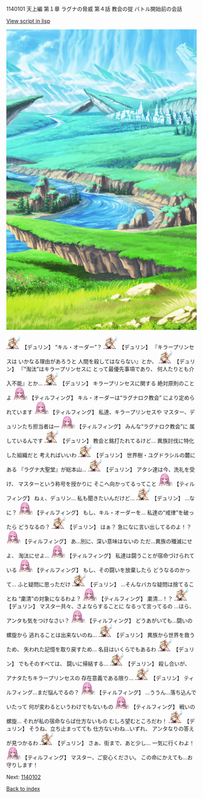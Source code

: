 1140101 天上編 第１章 ラグナの脅威 第４話 教会の掟 バトル開始前の会話

[View script in lisp](../scripts/1140101.txt)

![plain.png](../images/backgrounds/plain.png)

<img src="../images/units/0.png" alt="0.png" height="34"/>
【デュリン】
“キル・オーダー”？

<img src="../images/units/0.png" alt="0.png" height="34"/>
【デュリン】
『キラープリンセスは
いかなる理由があろうと
人間を殺してはならない』とか、

<img src="../images/units/0.png" alt="0.png" height="34"/>
【デュリン】
『“淘汰”はキラープリンセスに
とって最優先事項であり、
何人たりとも介入不能』とか…

<img src="../images/units/0.png" alt="0.png" height="34"/>
【デュリン】
キラープリンセスに関する
絶対原則のことよ

<img src="../images/units/24.png" alt="24.png" height="34"/>
【ティルフィング】
キル・オーダーは“ラグナロク教会”
により定められています

<img src="../images/units/24.png" alt="24.png" height="34"/>
【ティルフィング】
私達、キラープリンセスや
マスター、デュリンたち担当者は―

<img src="../images/units/24.png" alt="24.png" height="34"/>
【ティルフィング】
みんな“ラグナロク教会”に
属しているんです

<img src="../images/units/0.png" alt="0.png" height="34"/>
【デュリン】
教会と銘打たれてるけど…
異族討伐に特化した組織だと
考えればいいわ

<img src="../images/units/0.png" alt="0.png" height="34"/>
【デュリン】
世界樹・ユグドラシルの麓にある
『ラグナ大聖堂』が総本山…

<img src="../images/units/0.png" alt="0.png" height="34"/>
【デュリン】
アタシ達は今、洗礼を受け、
マスターという称号を授かりに
そこへ向かってるってこと

<img src="../images/units/24.png" alt="24.png" height="34"/>
【ティルフィング】
ねぇ、デュリン…
私も聞きたいんだけど…

<img src="../images/units/0.png" alt="0.png" height="34"/>
【デュリン】
…なに？

<img src="../images/units/24.png" alt="24.png" height="34"/>
【ティルフィング】
もし、キル・オーダーを…
私達の“戒律”を破ったら
どうなるの？

<img src="../images/units/0.png" alt="0.png" height="34"/>
【デュリン】
はぁ？
急になに言い出してるのよ！？

<img src="../images/units/24.png" alt="24.png" height="34"/>
【ティルフィング】
あ…別に、深い意味はないの
ただ…異族の殲滅にせよ、
淘汰にせよ…

<img src="../images/units/24.png" alt="24.png" height="34"/>
【ティルフィング】
私達は闘うことが宿命づけられている

<img src="../images/units/24.png" alt="24.png" height="34"/>
【ティルフィング】
もし、その闘いを放棄したら
どうなるのかって…
ふと疑問に思っただけ

<img src="../images/units/0.png" alt="0.png" height="34"/>
【デュリン】
…そんなバカな疑問は捨てることね
“粛清”の対象になるわよ？

<img src="../images/units/24.png" alt="24.png" height="34"/>
【ティルフィング】
粛清…！？

<img src="../images/units/0.png" alt="0.png" height="34"/>
【デュリン】
マスター共々、さよならすることに
なるって言ってるの
…ほら、アンタも気をつけなさい？

<img src="../images/units/24.png" alt="24.png" height="34"/>
【ティルフィング】
どうあがいても…闘いの螺旋から
逃れることは出来ないのね…

<img src="../images/units/0.png" alt="0.png" height="34"/>
【デュリン】
異族から世界を救うため、
失われた記憶を取り戻すため…
名目はいくらでもあるわ

<img src="../images/units/0.png" alt="0.png" height="34"/>
【デュリン】
でもそのすべては、
闘いに帰結する…

<img src="../images/units/0.png" alt="0.png" height="34"/>
【デュリン】
殺し合いが、
アナタたちキラープリンセスの
存在意義である限り…

<img src="../images/units/0.png" alt="0.png" height="34"/>
【デュリン】
ティルフィング…まだ悩んでるの？

<img src="../images/units/24.png" alt="24.png" height="34"/>
【ティルフィング】
…ううん…落ち込んでいたって
何が変わるというわけでもないもの

<img src="../images/units/24.png" alt="24.png" height="34"/>
【ティルフィング】
戦いの螺旋…
それが私の宿命ならば仕方ないもの
むしろ望むところだわ！

<img src="../images/units/0.png" alt="0.png" height="34"/>
【デュリン】
そうね、立ち止まってても
仕方ないわね…いずれ、
アンタなりの答えが見つかるわ

<img src="../images/units/0.png" alt="0.png" height="34"/>
【デュリン】
さぁ、街まで、あと少し…
一気に行くわよ！

<img src="../images/units/24.png" alt="24.png" height="34"/>
【ティルフィング】
マスター、ご安心ください。
この命にかえても…お守りします！

Next: [1140102](1140102.md)

[Back to index](index.md)
